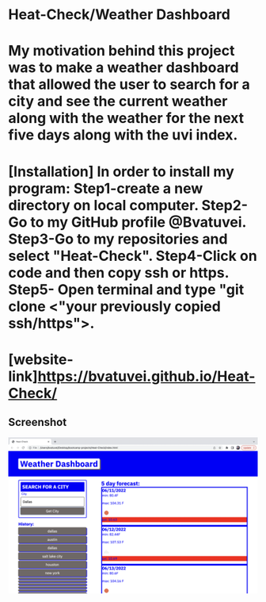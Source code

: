 # Heat-Check/Weather Dashboard

# My motivation behind this project was to make a weather dashboard that allowed the user to search for a city and see the current weather along with the weather for the next five days along with the uvi index.

# [Installation] In order to install my program: Step1-create a new directory on local computer. Step2-Go to my GitHub profile @Bvatuvei. Step3-Go to my repositories and select "Heat-Check". Step4-Click on code and then copy ssh or https. Step5- Open terminal and type "git clone <"your previously copied ssh/https">.

# [website-link]https://bvatuvei.github.io/Heat-Check/

## Screenshot
![Screenshot](./assets/images/page.png)